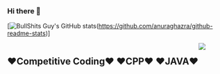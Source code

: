 ### Hi there 👋

<!--
**tarundev-x/tarundev-x** is a ✨ _special_ ✨ repository because its `README.md` (this file) appears on your GitHub profile.

Here are some ideas to get you started:

- 🔭 I’m currently working on ...
- 🌱 I’m currently learning ...
- 👯 I’m looking to collaborate on ...
- 🤔 I’m looking for help with ...
- 💬 Ask me about ...
- 📫 How to reach me: ...
- 😄 Pronouns: ...
- ⚡ Fun fact: ...

-->

[![BullShits Guy's GitHub stats](https://github-readme-stats.vercel.app/api?username=tarundev-x&show_icons=true&theme=github_dark)(https://github.com/anuraghazra/github-readme-stats)]
<div style="display:flex;flex-direction:row;">
  <h2>
    ❤Competitive Coding❤  
    ❤CPP❤
    ❤JAVA❤
  </h2>
  
  <div>
  
<!--[![Top Langs](https://github-readme-stats.vercel.app/api/top-langs/?username=tarundev-x)](https://github.com/anuraghazra/github-readme-stats)-->
  
  </div>
  
  <div>
    <a href="https://github.com/tarundev-x/Serverless-web-app-using-aws-cloud">
      <img align="center" src="https://github-readme-stats.vercel.app/api/pin/?username=tarundev-x&repo=Serverless-web-app-using-aws-cloud&theme=cobalt" />
    </a>
  </div>
  
  
</div>  


